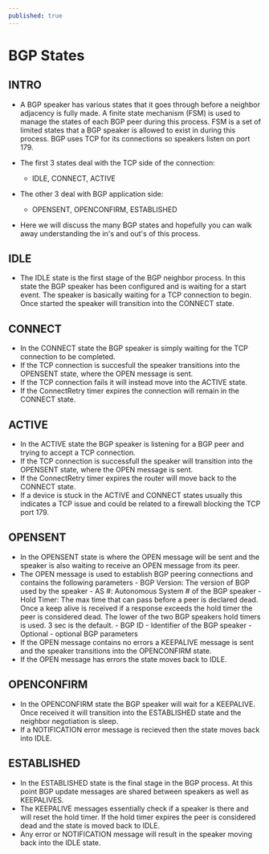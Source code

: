 ```yaml
---
published: true
---
```

# **BGP States**

## INTRO

- A BGP speaker has various states that it goes through before a neighbor adjacency is fully made. A finite state mechanism (FSM) is used to manage the states of each BGP peer during this process. FSM is a set of limited states that a BGP speaker is allowed to exist in during this process. BGP uses TCP for its connections so speakers listen on port 179.

- The first 3 states deal with the TCP side of the connection:
	- IDLE, CONNECT, ACTIVE
- The other 3 deal with BGP application side:
	- OPENSENT, OPENCONFIRM, ESTABLISHED

- Here we will discuss the many BGP states and hopefully you can walk away understanding the in's and out's of this process.

## IDLE

- The IDLE state is the first stage of the BGP neighbor process. In this state the BGP speaker has been configured and is waiting for a start event. The speaker is basically waiting for a TCP connection to begin. Once started the speaker will transition into the CONNECT state.

## CONNECT

- In the CONNECT state the BGP speaker is simply waiting for the TCP connection to be completed.
- If the TCP connection is succesfull the speaker transitions into the OPENSENT state, where the OPEN message is sent.
- If the TCP connection fails it will instead move into the ACTIVE state.
- If the ConnectRetry timer expires the connection will remain in the CONNECT state.

## ACTIVE

- In the ACTIVE state the BGP speaker is listening for a BGP peer and trying to accept a TCP connection.
- If the TCP connection is successfull the speaker will transition into the OPENSENT state, where the OPEN message is sent.
- If the ConnectRetry timer expires the router will move back to the CONNECT state.
- If a device is stuck in the ACTIVE and CONNECT states usually this indicates a TCP issue and could be related to a firewall blocking the TCP port 179.

## OPENSENT

- In the OPENSENT state is where the OPEN message will be sent and the speaker is also waiting to receive an OPEN message from its peer.
- The OPEN message is used to establish BGP peering connections and contains the following parameters
		- BGP Version: The version of BGP used by the speaker
		- AS #: Autonomous System # of the BGP speaker
		- Hold Timer: The max time that can pass before a peer is declared dead. Once a keep alive 			 is received if a response exceeds the hold timer the peer is considered dead. The lower     	   of the two BGP speakers hold timers is used. 3 sec is the default.
		- BGP ID - Identifier of the BGP speaker
        - Optional - optional BGP parameters
- If the OPEN message contains no errors a KEEPALIVE message is sent and the speaker transitions into the OPENCONFIRM state.
- If the OPEN message has errors the state moves back to IDLE.

## OPENCONFIRM

- In the OPENCONFIRM state the BGP speaker will wait for a KEEPALIVE. Once received it will transition into the ESTABLISHED state and the neighbor negotiation is sleep.
- If a NOTIFICATION error message is recieved then the state moves back into IDLE.

## ESTABLISHED

- In the ESTABLISHED state is the final stage in the BGP process. At this point BGP update messages are shared between speakers as well as KEEPALIVES. 
- The KEEPALIVE messages essentially check if a speaker is there and will reset the hold timer. If the hold timer expires the peer is considered dead and the state is moved back to IDLE.
- Any error or NOTIFICATION message will result in the speaker moving back into the IDLE state.
